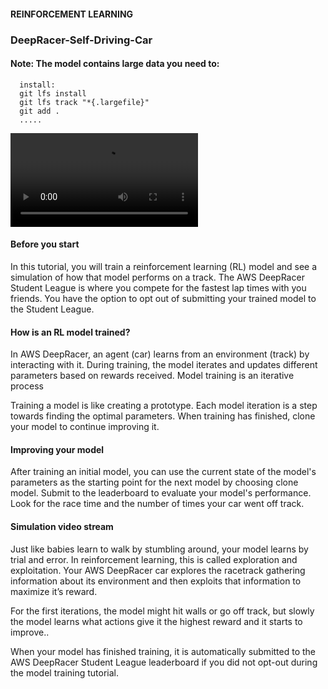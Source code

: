 #### REINFORCEMENT LEARNING

### DeepRacer-Self-Driving-Car

#### Note: The model contains large data you need to:

      install:
      git lfs install
      git lfs track "*{.largefile}"
      git add .
      .....
<video src="model.mp4" controls="controls" style="max-width: 730px;">
</video>

#### Before you start

In this tutorial, you will train a reinforcement learning (RL) model and see a simulation of how that model performs on a track. The AWS DeepRacer Student League is where you compete for the fastest lap times with you friends. You have the option to opt out of submitting your trained model to the Student League.
#### How is an RL model trained?

In AWS DeepRacer, an agent (car) learns from an environment (track) by interacting with it. During training, the model iterates and updates different parameters based on rewards received.
Model training is an iterative process

Training a model is like creating a prototype. Each model iteration is a step towards finding the optimal parameters. When training has finished, clone your model to continue improving it.
#### Improving your model

After training an initial model, you can use the current state of the model's parameters as the starting point for the next model by choosing clone model. Submit to the leaderboard to evaluate your model's performance. Look for the race time and the number of times your car went off track.
#### Simulation video stream

Just like babies learn to walk by stumbling around, your model learns by trial and error. In reinforcement learning, this is called exploration and exploitation. Your AWS DeepRacer car explores the racetrack gathering information about its environment and then exploits that information to maximize it’s reward.

For the first iterations, the model might hit walls or go off track, but slowly the model learns what actions give it the highest reward and it starts to improve..

When your model has finished training, it is automatically submitted to the AWS DeepRacer Student League leaderboard if you did not opt-out during the model training tutorial.
